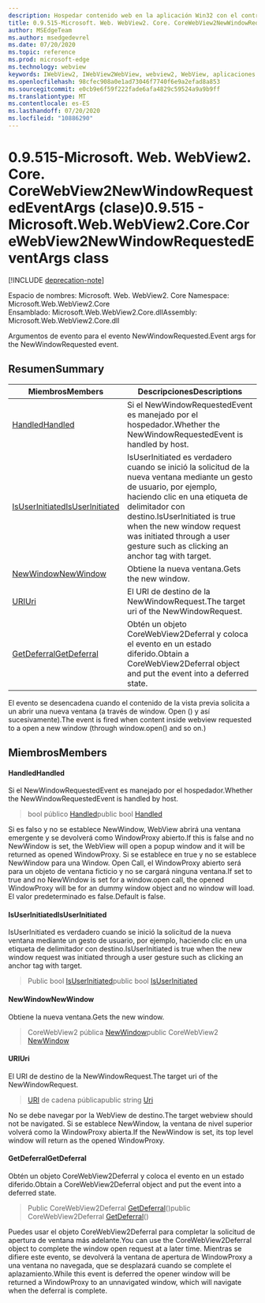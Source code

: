 ```yaml
---
description: Hospedar contenido web en la aplicación Win32 con el control Microsoft Edge WebView2
title: 0.9.515-Microsoft. Web. WebView2. Core. CoreWebView2NewWindowRequestedEventArgs
author: MSEdgeTeam
ms.author: msedgedevrel
ms.date: 07/20/2020
ms.topic: reference
ms.prod: microsoft-edge
ms.technology: webview
keywords: IWebView2, IWebView2WebView, webview2, WebView, aplicaciones Win32, Win32, Edge, ICoreWebView2, ICoreWebView2Controller, control de explorador, HTML Edge
ms.openlocfilehash: 98cfec908a0e1ad73046f7740f6e9a2efad8a853
ms.sourcegitcommit: e0cb9e6f59f222fade6afa4829c59524a9a9b9ff
ms.translationtype: MT
ms.contentlocale: es-ES
ms.lasthandoff: 07/20/2020
ms.locfileid: "10886290"
---
```

# <span data-ttu-id="68433-104">0.9.515-Microsoft. Web. WebView2. Core. CoreWebView2NewWindowRequestedEventArgs (clase)</span><span class="sxs-lookup"><span data-stu-id="68433-104">0.9.515 - Microsoft.Web.WebView2.Core.CoreWebView2NewWindowRequestedEventArgs class</span></span> 

[!INCLUDE [deprecation-note](../../includes/deprecation-note.md)]

<span data-ttu-id="68433-105">Espacio de nombres: Microsoft. Web. WebView2. Core </span><span class="sxs-lookup"><span data-stu-id="68433-105">Namespace: Microsoft.Web.WebView2.Core</span></span>\
<span data-ttu-id="68433-106">Ensamblado: Microsoft.Web.WebView2.Core.dll</span><span class="sxs-lookup"><span data-stu-id="68433-106">Assembly: Microsoft.Web.WebView2.Core.dll</span></span>

<span data-ttu-id="68433-107">Argumentos de evento para el evento NewWindowRequested.</span><span class="sxs-lookup"><span data-stu-id="68433-107">Event args for the NewWindowRequested event.</span></span>

## <span data-ttu-id="68433-108">Resumen</span><span class="sxs-lookup"><span data-stu-id="68433-108">Summary</span></span>

 <span data-ttu-id="68433-109">Miembros</span><span class="sxs-lookup"><span data-stu-id="68433-109">Members</span></span>                        | <span data-ttu-id="68433-110">Descripciones</span><span class="sxs-lookup"><span data-stu-id="68433-110">Descriptions</span></span>
--------------------------------|---------------------------------------------
[<span data-ttu-id="68433-111">Handled</span><span class="sxs-lookup"><span data-stu-id="68433-111">Handled</span></span>](#handled) | <span data-ttu-id="68433-112">Si el NewWindowRequestedEvent es manejado por el hospedador.</span><span class="sxs-lookup"><span data-stu-id="68433-112">Whether the NewWindowRequestedEvent is handled by host.</span></span>
[<span data-ttu-id="68433-113">IsUserInitiated</span><span class="sxs-lookup"><span data-stu-id="68433-113">IsUserInitiated</span></span>](#isuserinitiated) | <span data-ttu-id="68433-114">IsUserInitiated es verdadero cuando se inició la solicitud de la nueva ventana mediante un gesto de usuario, por ejemplo, haciendo clic en una etiqueta de delimitador con destino.</span><span class="sxs-lookup"><span data-stu-id="68433-114">IsUserInitiated is true when the new window request was initiated through a user gesture such as clicking an anchor tag with target.</span></span>
[<span data-ttu-id="68433-115">NewWindow</span><span class="sxs-lookup"><span data-stu-id="68433-115">NewWindow</span></span>](#newwindow) | <span data-ttu-id="68433-116">Obtiene la nueva ventana.</span><span class="sxs-lookup"><span data-stu-id="68433-116">Gets the new window.</span></span>
[<span data-ttu-id="68433-117">URI</span><span class="sxs-lookup"><span data-stu-id="68433-117">Uri</span></span>](#uri) | <span data-ttu-id="68433-118">El URI de destino de la NewWindowRequest.</span><span class="sxs-lookup"><span data-stu-id="68433-118">The target uri of the NewWindowRequest.</span></span>
[<span data-ttu-id="68433-119">GetDeferral</span><span class="sxs-lookup"><span data-stu-id="68433-119">GetDeferral</span></span>](#getdeferral) | <span data-ttu-id="68433-120">Obtén un objeto CoreWebView2Deferral y coloca el evento en un estado diferido.</span><span class="sxs-lookup"><span data-stu-id="68433-120">Obtain a CoreWebView2Deferral object and put the event into a deferred state.</span></span>

<span data-ttu-id="68433-121">El evento se desencadena cuando el contenido de la vista previa solicita a un abrir una nueva ventana (a través de window. Open () y así sucesivamente).</span><span class="sxs-lookup"><span data-stu-id="68433-121">The event is fired when content inside webview requested to a open a new window (through window.open() and so on.)</span></span>

## <span data-ttu-id="68433-122">Miembros</span><span class="sxs-lookup"><span data-stu-id="68433-122">Members</span></span>

#### <span data-ttu-id="68433-123">Handled</span><span class="sxs-lookup"><span data-stu-id="68433-123">Handled</span></span> 

<span data-ttu-id="68433-124">Si el NewWindowRequestedEvent es manejado por el hospedador.</span><span class="sxs-lookup"><span data-stu-id="68433-124">Whether the NewWindowRequestedEvent is handled by host.</span></span>

> <span data-ttu-id="68433-125">bool público [Handled](#handled)</span><span class="sxs-lookup"><span data-stu-id="68433-125">public bool [Handled](#handled)</span></span>

<span data-ttu-id="68433-126">Si es falso y no se establece NewWindow, WebView abrirá una ventana emergente y se devolverá como WindowProxy abierto.</span><span class="sxs-lookup"><span data-stu-id="68433-126">If this is false and no NewWindow is set, the WebView will open a popup window and it will be returned as opened WindowProxy.</span></span> <span data-ttu-id="68433-127">Si se establece en true y no se establece NewWindow para una Window. Open Call, el WindowProxy abierto será para un objeto de ventana ficticio y no se cargará ninguna ventana.</span><span class="sxs-lookup"><span data-stu-id="68433-127">If set to true and no NewWindow is set for a window.open call, the opened WindowProxy will be for an dummy window object and no window will load.</span></span> <span data-ttu-id="68433-128">El valor predeterminado es false.</span><span class="sxs-lookup"><span data-stu-id="68433-128">Default is false.</span></span>

#### <span data-ttu-id="68433-129">IsUserInitiated</span><span class="sxs-lookup"><span data-stu-id="68433-129">IsUserInitiated</span></span> 

<span data-ttu-id="68433-130">IsUserInitiated es verdadero cuando se inició la solicitud de la nueva ventana mediante un gesto de usuario, por ejemplo, haciendo clic en una etiqueta de delimitador con destino.</span><span class="sxs-lookup"><span data-stu-id="68433-130">IsUserInitiated is true when the new window request was initiated through a user gesture such as clicking an anchor tag with target.</span></span>

> <span data-ttu-id="68433-131">Public bool [IsUserInitiated](#isuserinitiated)</span><span class="sxs-lookup"><span data-stu-id="68433-131">public bool [IsUserInitiated](#isuserinitiated)</span></span>

#### <span data-ttu-id="68433-132">NewWindow</span><span class="sxs-lookup"><span data-stu-id="68433-132">NewWindow</span></span> 

<span data-ttu-id="68433-133">Obtiene la nueva ventana.</span><span class="sxs-lookup"><span data-stu-id="68433-133">Gets the new window.</span></span>

> <span data-ttu-id="68433-134">CoreWebView2 pública [NewWindow](#newwindow)</span><span class="sxs-lookup"><span data-stu-id="68433-134">public CoreWebView2 [NewWindow](#newwindow)</span></span>

#### <span data-ttu-id="68433-135">URI</span><span class="sxs-lookup"><span data-stu-id="68433-135">Uri</span></span> 

<span data-ttu-id="68433-136">El URI de destino de la NewWindowRequest.</span><span class="sxs-lookup"><span data-stu-id="68433-136">The target uri of the NewWindowRequest.</span></span>

> <span data-ttu-id="68433-137">[URI](#uri) de cadena pública</span><span class="sxs-lookup"><span data-stu-id="68433-137">public string [Uri](#uri)</span></span>

<span data-ttu-id="68433-138">No se debe navegar por la WebView de destino.</span><span class="sxs-lookup"><span data-stu-id="68433-138">The target webview should not be navigated.</span></span> <span data-ttu-id="68433-139">Si se establece NewWindow, la ventana de nivel superior volverá como la WindowProxy abierta.</span><span class="sxs-lookup"><span data-stu-id="68433-139">If the NewWindow is set, its top level window will return as the opened WindowProxy.</span></span>

#### <span data-ttu-id="68433-140">GetDeferral</span><span class="sxs-lookup"><span data-stu-id="68433-140">GetDeferral</span></span> 

<span data-ttu-id="68433-141">Obtén un objeto CoreWebView2Deferral y coloca el evento en un estado diferido.</span><span class="sxs-lookup"><span data-stu-id="68433-141">Obtain a CoreWebView2Deferral object and put the event into a deferred state.</span></span>

> <span data-ttu-id="68433-142">Public CoreWebView2Deferral [GetDeferral](#getdeferral)()</span><span class="sxs-lookup"><span data-stu-id="68433-142">public CoreWebView2Deferral [GetDeferral](#getdeferral)()</span></span>

<span data-ttu-id="68433-143">Puedes usar el objeto CoreWebView2Deferral para completar la solicitud de apertura de ventana más adelante.</span><span class="sxs-lookup"><span data-stu-id="68433-143">You can use the CoreWebView2Deferral object to complete the window open request at a later time.</span></span> <span data-ttu-id="68433-144">Mientras se difiere este evento, se devolverá la ventana de apertura de WindowProxy a una ventana no navegada, que se desplazará cuando se complete el aplazamiento.</span><span class="sxs-lookup"><span data-stu-id="68433-144">While this event is deferred the opener window will be returned a WindowProxy to an unnavigated window, which will navigate when the deferral is complete.</span></span>

